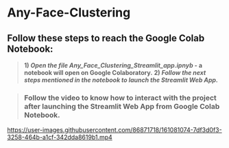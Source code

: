 # Any-Face-Clustering

## Follow these steps to reach the Google Colab Notebook:
> **1) *Open the file Any_Face_Clustering_Streamlit_app.ipnyb* - a notebook will open on Google Colaboratory.**
> **2) *Follow the next steps mentioned in the notebook to launch the Streamlit Web App.***

> ### **Follow the video to know how to interact with the project after launching the Streamlit Web App from Google Colab Notebook.**

https://user-images.githubusercontent.com/86871718/161081074-7df3d0f3-3258-464b-a1cf-342dda8619b1.mp4
